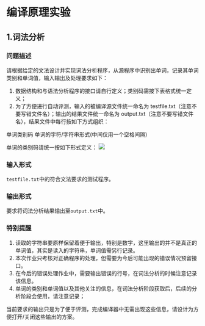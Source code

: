 # 编译原理实验
## 1.词法分析
### 问题描述

请根据给定的文法设计并实现词法分析程序，从源程序中识别出单词，记录其单词类别和单词值，输入输出及处理要求如下：

1. 数据结构和与语法分析程序的接口请自行定义；类别码需按下表格式统一定义；
2. 为了方便进行自动评测，输入的被编译源文件统一命名为 testfile.txt（注意不要写错文件名）；输出的结果文件统一命名为 output.txt（注意不要写错文件名），结果文件中每行按如下方式组织：

单词类别码 单词的字符/字符串形式(中间仅用一个空格间隔)

单词的类别码请统一按如下形式定义：
![](https://secure2.wostatic.cn/static/jRqPCKyyo1mGNU7Rc8C5yJ/image.png?auth_key=1713496648-ckBENgXT7AHmKWpxrbofp1-0-f1ad24b19f04e7e08b7a9fdc317d02d0)
### 输入形式
`testfile.txt`中的符合文法要求的测试程序。  
### 输出形式
要求将词法分析结果输出至`output.txt`中。

### 特别提醒 

1. 读取的字符串要原样保留着便于输出，特别是数字，这里输出的并不是真正的单词值，其实是读入的字符串，单词值需另行记录。
2. 本次作业只考核对正确程序的处理，但需要为今后可能出现的错误情况预留接口。
3. 在今后的错误处理作业中，需要输出错误的行号，在词法分析的时候注意记录该信息。
4. 单词的类别和单词值以及其他关注的信息，在词法分析阶段获取后，后续的分析阶段会使用，请注意记录；

当前要求的输出只是为了便于评测，完成编译器中无需出现这些信息，请设计为方便打开/关闭这些输出的方案。
